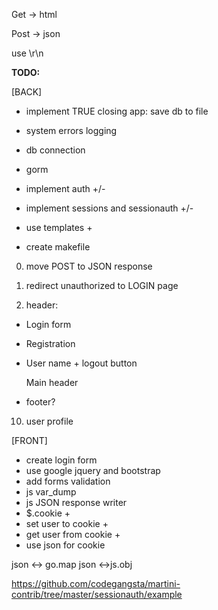 Get -> html

Post -> json

use \r\n

**TODO:**

[BACK]
* implement TRUE closing app: save db to file
* system errors logging
* db connection
* gorm
* implement auth +/-
* implement sessions and sessionauth +/-
* use templates +

* create makefile

0. move POST to JSON response

0. redirect unauthorized to LOGIN page

0. header:
+ Login form
+ Registration
+ User name + logout button

    Main header
+ footer?
10. user profile

[FRONT]
* create login form
* use google jquery and bootstrap
* add forms validation
* js var_dump
* js  JSON response writer
* $.cookie +
* set user to cookie +
* get user from cookie +
* use json for cookie

json <-> go.map
json <->js.obj

https://github.com/codegangsta/martini-contrib/tree/master/sessionauth/example